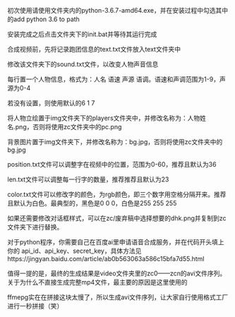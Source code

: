 初次使用请使用文件夹内的python-3.6.7-amd64.exe，并在安装过程中勾选其中的add python 3.6 to path

安装完成之后点击文件夹下的init.bat并等待其运行完成



合成视频前，先将记录跑团信息的text.txt文件放入text文件夹中

修改该文件夹下的sound.txt文件，以改变人物声音信息

每行置一个人物信息，格式为：人名 语速 声源 语调。语速和声调范围为1-9，声源为0-4

若没有设置，则使用默认的6 1 7



将人物立绘置于img文件夹下的players文件夹中，并修改名称为：人物姓名.png，否则将使用zc文件夹中的pc.png

背景图片置于img文件夹下，并修改名称为：bg.jpg，否则将使用zc文件夹中的bg.jpg

position.txt文件可以调整字在视频中的位置，范围为0-60，推荐且默认为36

len.txt文件可以调整每一行字的数量，推荐推荐且默认为23

color.txt文件可以修改字的颜色，为rgb颜色，即三个数字用空格分隔开来。推荐且默认为白色。最典型的，黑色是0 0 0，白色是255 255 255

如果还需要修改对话框样式，可以在zc/废弃稿中选择想要的dhk.png并复制到zc文件夹下进行替换。



对于python程序，你需要自己在百度ai里申请语音合成服务，并在代码开头填上你的 api_id、api_key、secret_key，具体方法见https://jingyan.baidu.com/article/ab0b563063a586c15bfa7d55.html



值得一提的是，最终的生成结果是video文件夹里的zc0——zcn的avi文件序列。关于为什么不直接生成完整mp4文件，最主要的原因是这里使用的

ffmepg实在在拼接这块太慢了，所以生成avi文件序列，让大家自行使用格式工厂进行一秒拼接（笑）